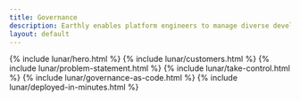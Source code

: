 ```yaml
---
title: Governance
description: Earthly enables platform engineers to manage diverse developer infrastructure at scale
layout: default
---
```


<link rel="stylesheet" href="/assets/css/lunar.css">

{% include lunar/hero.html %}
{% include lunar/customers.html %}
{% include lunar/problem-statement.html %}
{% include lunar/take-control.html %}
{% include lunar/governance-as-code.html %}
{% include lunar/deployed-in-minutes.html %}
